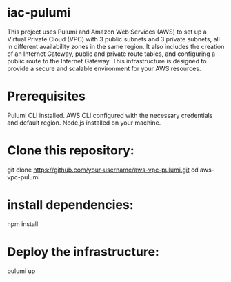 # iac-pulumi

This project uses Pulumi and Amazon Web Services (AWS) to set up a Virtual Private Cloud (VPC) with 3 public subnets and 3 private subnets, all in different availability zones in the same region. It also includes the creation of an Internet Gateway, public and private route tables, and configuring a public route to the Internet Gateway. This infrastructure is designed to provide a secure and scalable environment for your AWS resources.

# Prerequisites

Pulumi CLI installed.
AWS CLI configured with the necessary credentials and default region.
Node.js installed on your machine.

# Clone this repository:

git clone https://github.com/your-username/aws-vpc-pulumi.git
cd aws-vpc-pulumi


# install dependencies:
npm install

# Deploy the infrastructure:
pulumi up

